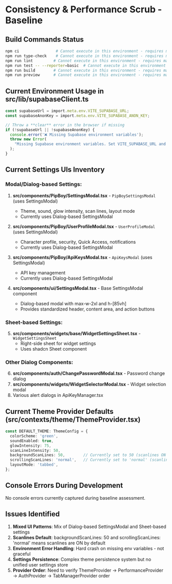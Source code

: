 # Consistency & Performance Scrub - Baseline

## Build Commands Status
```bash
npm ci                # Cannot execute in this environment - requires manual execution
npm run type-check    # Cannot execute in this environment - requires manual execution  
npm run lint         # Cannot execute in this environment - requires manual execution
npm run test -- --reporter=basic  # Cannot execute in this environment - requires manual execution
npm run build        # Cannot execute in this environment - requires manual execution
npm run preview      # Cannot execute in this environment - requires manual execution
```

## Current Environment Usage in src/lib/supabaseClient.ts
```typescript
const supabaseUrl = import.meta.env.VITE_SUPABASE_URL;
const supabaseAnonKey = import.meta.env.VITE_SUPABASE_ANON_KEY;

// Throw a **clear** error in the browser if missing
if (!supabaseUrl || !supabaseAnonKey) {
  console.error('❌ Missing Supabase environment variables');
  throw new Error(
    "Missing Supabase environment variables. Set VITE_SUPABASE_URL and VITE_SUPABASE_ANON_KEY in your environment (.env for local, host env for preview/prod)."
  );
}
```

## Current Settings UIs Inventory

### Modal/Dialog-based Settings:
1. **src/components/PipBoy/SettingsModal.tsx** - `PipBoySettingsModal` (uses SettingsModal)
   - Theme, sound, glow intensity, scan lines, layout mode
   - Currently uses Dialog-based SettingsModal

2. **src/components/PipBoy/UserProfileModal.tsx** - `UserProfileModal` (uses SettingsModal) 
   - Character profile, security, Quick Access, notifications
   - Currently uses Dialog-based SettingsModal

3. **src/components/PipBoy/ApiKeysModal.tsx** - `ApiKeysModal` (uses SettingsModal)
   - API key management
   - Currently uses Dialog-based SettingsModal

4. **src/components/ui/SettingsModal.tsx** - Base SettingsModal component
   - Dialog-based modal with max-w-2xl and h-[85vh]
   - Provides standardized header, content area, and action buttons

### Sheet-based Settings:
5. **src/components/widgets/base/WidgetSettingsSheet.tsx** - `WidgetSettingsSheet`
   - Right-side sheet for widget settings
   - Uses shadcn Sheet component

### Other Dialog Components:
6. **src/components/auth/ChangePasswordModal.tsx** - Password change dialog
7. **src/components/widgets/WidgetSelectorModal.tsx** - Widget selection modal
8. Various alert dialogs in ApiKeyManager.tsx

## Current Theme Provider Defaults (src/contexts/theme/ThemeProvider.tsx)
```typescript
const DEFAULT_THEME: ThemeConfig = {
  colorScheme: 'green',
  soundEnabled: true,
  glowIntensity: 75,
  scanLineIntensity: 50,
  backgroundScanLines: 50,        // Currently set to 50 (scanlines ON by default)
  scrollingScanLines: 'normal',   // Currently set to 'normal' (scanlines ON by default)  
  layoutMode: 'tabbed',
};
```

## Console Errors During Development
No console errors currently captured during baseline assessment.

## Issues Identified
1. **Mixed UI Patterns**: Mix of Dialog-based SettingsModal and Sheet-based settings
2. **Scanlines Default**: backgroundScanLines: 50 and scrollingScanLines: 'normal' means scanlines are ON by default
3. **Environment Error Handling**: Hard crash on missing env variables - not graceful
4. **Settings Persistence**: Complex theme persistence system but no unified user settings store
5. **Provider Order**: Need to verify ThemeProvider → PerformanceProvider → AuthProvider → TabManagerProvider order